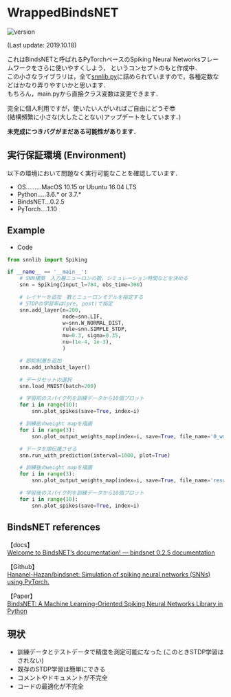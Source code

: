 # WrappedBindsNET
![version](https://img.shields.io/badge/version-0.1.2-lightgray.svg?style=flat)

(Last update: 2019.10.18)  
  
これはBindsNETと呼ばれるPyTorchベースのSpiking Neural Networksフレームワークをさらに使いやすくしよう，
というコンセプトのもと作成中．  
この小さなライブラリは，全て[snnlib.py](snnlib.py)に詰められていますので，各種定数などはかなり弄りやすいかと思います．  
もちろん，main.pyから直接クラス変数は変更できます．  


完全に個人利用ですが，使いたい人がいればご自由にどうぞ😎  
(結構頻繁に小さな(大したことない)アップデートをしています．) 
  
**未完成につきバグがまだある可能性があります．**   

## 実行保証環境 (Environment)
以下の環境において問題なく実行可能なことを確認しています．  

* OS.........MacOS 10.15 or Ubuntu 16.04 LTS
* Python.....3.6.* or 3.7.*
* BindsNET...0.2.5
* PyTorch....1.10

## Example
* Code
```python
from snnlib import Spiking

if __name__ == '__main__':
    # SNN構築　入力層ニューロンの数，シミュレーション時間などを決める
    snn = Spiking(input_l=784, obs_time=300)

    # レイヤーを追加　数とニューロンモデルを指定する
    # STDPの学習率は(pre, post)で指定
    snn.add_layer(n=200,
                  node=snn.LIF,
                  w=snn.W_NORMAL_DIST,
                  rule=snn.SIMPLE_STDP,
                  mu=0.3, sigma=0.35,
                  nu=(1e-4, 1e-3),
                  )

    # 即抑制層を追加
    snn.add_inhibit_layer()

    # データセットの選択
    snn.load_MNIST(batch=200)

    # 学習前のスパイク列を訓練データから10個プロット
    for i in range(10):
        snn.plot_spikes(save=True, index=i)

    # 訓練前のweight mapを描画
    for i in range(3):
        snn.plot_output_weights_map(index=i, save=True, file_name='0_wmp_'+str(i)+'.png')

    # データを順伝播させる
    snn.run_with_prediction(interval=1000, plot=True)

    # 訓練後のweight mapを描画
    for i in range(3):
        snn.plot_output_weights_map(index=i, save=True, file_name='result_wmp_'+str(i)+'.png')

    # 学習後のスパイク列を訓練データから10個プロット
    for i in range(10):
        snn.plot_spikes(save=True, index=i)
```

## BindsNET references
【docs】  
 [Welcome to BindsNET’s documentation! &mdash; bindsnet 0.2.5 documentation](https://bindsnet-docs.readthedocs.io)  
 
【Github】  
[Hananel-Hazan/bindsnet: Simulation of spiking neural networks (SNNs) using PyTorch.](https://github.com/Hananel-Hazan/bindsnet)  

【Paper】  
[BindsNET: A Machine Learning-Oriented Spiking Neural Networks Library in Python](https://www.frontiersin.org/articles/10.3389/fninf.2018.00089/full)

## 現状
* 訓練データとテストデータで精度を測定可能になった (このときSTDP学習はされない)
* 既存のSTDP学習は簡単にできる
* コメントやドキュメントが不完全
* コードの最適化が不完全

